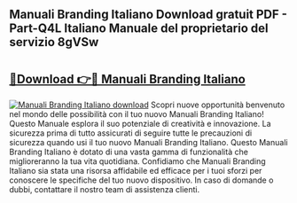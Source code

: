 ## Manuali Branding Italiano Download gratuit PDF - Part-Q4L Italiano Manuale del proprietario del servizio 8gVSw

# <h2><a href="http://dfda9j2.blite.top/?on=Manuali+Branding+Italiano">🔗Download 👉🔴 Manuali Branding Italiano</a></h2>

[![Manuali Branding Italiano download](https://i.imgur.com/lujVjoI.png)](http://dfda9j2.blite.top/?on=Manuali+Branding+Italiano)
Scopri nuove opportunità benvenuto nel mondo delle possibilità con il tuo nuovo Manuali Branding Italiano! Questo Manuale esplora il suo potenziale di creatività e innovazione. La sicurezza prima di tutto assicurati di seguire tutte le precauzioni di sicurezza quando usi il tuo nuovo Manuali Branding Italiano. Questo Manuali Branding Italiano è dotato di una vasta gamma di funzionalità che miglioreranno la tua vita quotidiana. Confidiamo che Manuali Branding Italiano sia stata una risorsa affidabile ed efficace per i tuoi sforzi per conoscere le specifiche del tuo nuovo dispositivo. In caso di domande o dubbi, contattare il nostro team di assistenza clienti.
